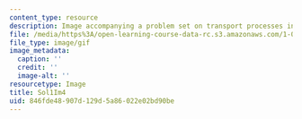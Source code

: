 ```yaml
---
content_type: resource
description: Image accompanying a problem set on transport processes in the environment.
file: /media/https%3A/open-learning-course-data-rc.s3.amazonaws.com/1-061-transport-processes-in-the-environment-fall-2008/846fde48907d129d5a86022e02bd90be_Sol1Im4.gif
file_type: image/gif
image_metadata:
  caption: ''
  credit: ''
  image-alt: ''
resourcetype: Image
title: Sol1Im4
uid: 846fde48-907d-129d-5a86-022e02bd90be
---
```

